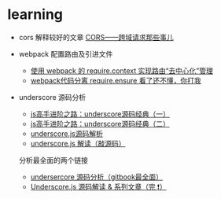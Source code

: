 # learning

- cors 解释较好的文章
    [CORS——跨域请求那些事儿](http://blog.csdn.net/u014344668/article/details/54948546)

- webpack 配置路由及引进文件
    - [使用 webpack 的 require.context 实现路由“去中心化”管理](https://www.v2ex.com/t/359380)
    - [webpack代码分离 require.ensure 看了还不懂，你打我](http://cnodejs.org/topic/586823335eac96bb04d3e305)

- underscore 源码分析
    - [js高手进阶之路：underscore源码经典（一）](https://yalishizhude.github.io/2015/09/22/underscore-source/)
    - [js高手进阶之路：underscore源码经典（二）](https://yalishizhude.github.io/2015/10/12/underscore-source-2/)
    - [underscore.js源码解析](http://www.cnblogs.com/shytong/category/872297.html)
    - [underscore.js 解读（敲源码）](http://blog.csdn.net/u010427666/article/details/53244698)
    
    分析最全面的两个链接
    - [undersercore 源码分析（gitbook最全面）](https://www.gitbook.com/book/yoyoyohamapi/undersercore-analysis/details)
    - [Underscore.js 源码解读 & 系列文章（完 ❗️）](https://github.com/hanzichi/underscore-analysis)